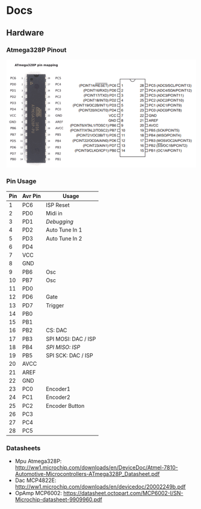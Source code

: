 # Docs

## Hardware

### Atmega328P Pinout

![](images/atmega328p-pinout.gif)

### Pin Usage

| Pin  | Avr Pin | Usage               |
| ---- | ------- | ------------------- |
| 1    | PC6     | ISP Reset           |
| 2    | PD0     | Midi in             |
| 3    | PD1     | *Debugging*         |
| 4    | PD2     | Auto Tune In 1      |
| 5    | PD3     | Auto Tune In 2      |
| 6    | PD4     |                     |
| 7    | VCC     |                     |
| 8    | GND     |                     |
| 9    | PB6     | Osc                 |
| 10   | PB7     | Osc                 |
| 11   | PD0     |                     |
| 12   | PD6     | Gate                |
| 13   | PD7     | Trigger             |
| 14   | PB0     |                     |
| 15   | PB1     |                     |
| 16   | PB2     | CS: DAC             |
| 17   | PB3     | SPI MOSI: DAC / ISP |
| 18   | PB4     | *SPI MISO: ISP*     |
| 19   | PB5     | SPI SCK: DAC / ISP  |
| 20   | AVCC    |                     |
| 21   | AREF    |                     |
| 22   | GND     |                     |
| 23   | PC0     | Encoder1            |
| 24   | PC1     | Encoder2            |
| 25   | PC2     | Encoder Button      |
| 26   | PC3     |                     |
| 27   | PC4     |                     |
| 28   | PC5     |                     |



### Datasheets

* Mpu Atmega328P: http://ww1.microchip.com/downloads/en/DeviceDoc/Atmel-7810-Automotive-Microcontrollers-ATmega328P_Datasheet.pdf
* Dac MCP4822E: http://ww1.microchip.com/downloads/en/devicedoc/20002249b.pdf
* OpAmp MCP6002: https://datasheet.octopart.com/MCP6002-I/SN-Microchip-datasheet-9909960.pdf
